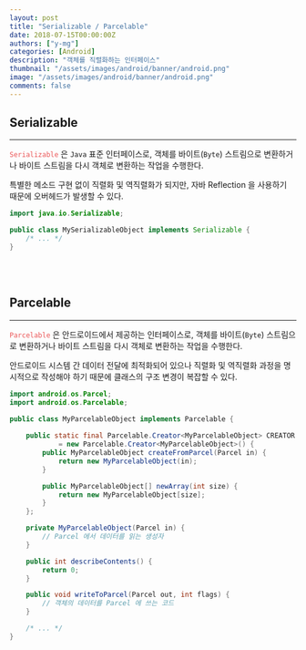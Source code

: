 ```yaml
---
layout: post
title: "Serializable / Parcelable"
date: 2018-07-15T00:00:00Z
authors: ["y-mg"]
categories: [Android]
description: "객체를 직렬화하는 인터페이스"
thumbnail: "/assets/images/android/banner/android.png"
image: "/assets/images/android/banner/android.png"
comments: false
---
```


## Serializable
***
<code style="color: #eb5657;">Serializable</code> 은 `Java` 표준 인터페이스로, 객체를 바이트(`Byte`) 스트림으로 변환하거나 바이트 스트림을 다시 객체로 변환하는 작업을 수행한다.
<br/>

특별한 메소드 구현 없이 직렬화 및 역직렬화가 되지만, 자바 Reflection 을 사용하기 때문에 오버헤드가 발생할 수 있다.
<br/>

```java
import java.io.Serializable;

public class MySerializableObject implements Serializable {
    /* ... */
}
```
<br/>
<br/>


## Parcelable
***
<code style="color: #eb5657;">Parcelable</code> 은 안드로이드에서 제공하는 인터페이스로, 객체를 바이트(`Byte`) 스트림으로 변환하거나 바이트 스트림을 다시 객체로 변환하는 작업을 수행한다.
<br/>

안드로이드 시스템 간 데이터 전달에 최적화되어 있으나 직렬화 및 역직렬화 과정을 명시적으로 작성해야 하기 때문에 클래스의 구조 변경이 복잡할 수 있다.
<br/>

```java
import android.os.Parcel;
import android.os.Parcelable;

public class MyParcelableObject implements Parcelable {
    
    public static final Parcelable.Creator<MyParcelableObject> CREATOR
            = new Parcelable.Creator<MyParcelableObject>() {
        public MyParcelableObject createFromParcel(Parcel in) {
            return new MyParcelableObject(in);
        }

        public MyParcelableObject[] newArray(int size) {
            return new MyParcelableObject[size];
        }
    };

    private MyParcelableObject(Parcel in) {
        // Parcel 에서 데이터를 읽는 생성자
    }

    public int describeContents() {
        return 0;
    }

    public void writeToParcel(Parcel out, int flags) {
        // 객체의 데이터를 Parcel 에 쓰는 코드
    }

    /* ... */
}
```